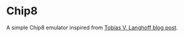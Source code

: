 # Chip8

A simple Chip8 emulator inspired from [Tobias V. Langhoff blog post](https://tobiasvl.github.io/blog/write-a-chip-8-emulator/).
